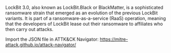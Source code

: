 LockBit 3.0, also known as LockBit.Black or BlackMatter, is a sophisticated ransomware strain that emerged as an evolution of the previous LockBit variants. It is part of a ransomware-as-a-service (RaaS) operation, meaning that the developers of LockBit lease out their ransomware to affiliates who then carry out attacks.

Import the JSON file in ATTK&CK Navigator: https://mitre-attack.github.io/attack-navigator/
